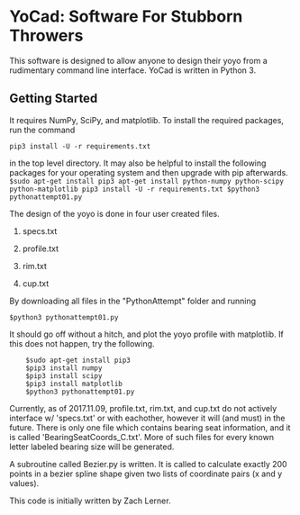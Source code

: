 # YoCad: Software For Stubborn Throwers

  This software is designed to allow anyone to design their yoyo from
  a rudimentary command line interface. YoCad is written in Python 3.

## Getting Started

  It requires NumPy, SciPy, and matplotlib. To install the required
  packages, run the command 
  ```
  pip3 install -U -r requirements.txt
  ```
  in the top level directory.
  It may also be helpful to install the following packages for your
  operating system and then upgrade with pip afterwards.
    ```
    $sudo apt-get install pip3
    apt-get install python-numpy python-scipy python-matplotlib
    pip3 install -U -r requirements.txt
    $python3 pythonattempt01.py
    ```

  The design of the yoyo is done in four user created files.

  1. specs.txt

  2. profile.txt

  3. rim.txt

  4. cup.txt

  By downloading all files in the "PythonAttempt" folder and running
  ```
  $python3 pythonattempt01.py
  ```
  It should go off without a hitch, and plot the yoyo profile with
  matplotlib.  If this does not happen, try the following.

```
    $sudo apt-get install pip3
    $pip3 install numpy
    $pip3 install scipy
    $pip3 install matplotlib
    $python3 pythonattempt01.py
```

  Currently, as of 2017.11.09, profile.txt, rim.txt, and cup.txt do not
  actively interface w/ 'specs.txt' or with eachother, however it will
  (and must) in the future. There is only one file which contains
  bearing seat information, and it is called 'BearingSeatCoords_C.txt'.
  More of such files for every known letter labeled bearing size will
  be generated.

  A subroutine called Bezier.py is written. It is called to calculate
  exactly 200 points in a bezier spline shape given two lists of
  coordinate pairs (x and y values).

  This code is initially written by Zach Lerner.
